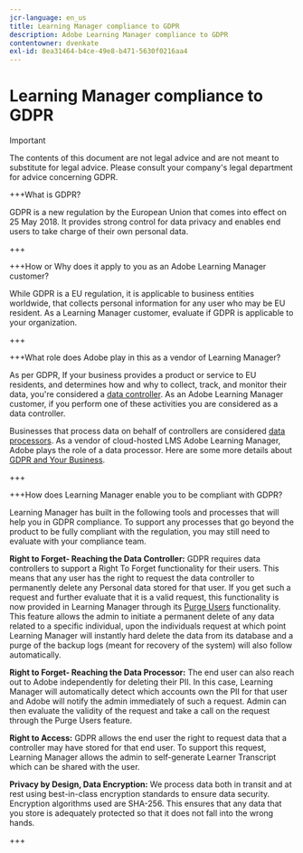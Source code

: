 ```yaml
---
jcr-language: en_us
title: Learning Manager compliance to GDPR
description: Adobe Learning Manager compliance to GDPR
contentowner: dvenkate
exl-id: 8ea31464-b4ce-49e8-b471-5630f0216aa4
---
```

# Learning Manager compliance to GDPR

>[!IMPORTANT]
>
>The contents of this document are not legal advice and are not meant to substitute for legal advice. Please consult your company's legal department for advice concerning GDPR.

+++What is GDPR?

GDPR is a new regulation by the European Union that comes into effect on 25 May 2018. It provides strong control for data privacy and enables end users to take charge of their own personal data.

+++

+++How or Why does it apply to you as an Adobe Learning Manager customer?

While GDPR is a EU regulation, it is applicable to business entities worldwide, that collects personal information for any user who may be EU resident.  As a Learning Manager customer, evaluate if GDPR is applicable to your organization.

+++

+++What role does Adobe play in this as a vendor of Learning Manager?

As per GDPR, If your business provides a product or service to EU residents, and determines how and why to collect, track, and monitor their data, you're considered a [data controller](https://gdpr-info.eu/art-24-gdpr/). As an Adobe Learning Manager customer, if you perform one of these activities you are considered as a data controller.

Businesses that process data on behalf of controllers are considered  [data processors](https://gdpr-info.eu/art-28-gdpr/). As a vendor of cloud-hosted LMS Adobe Learning Manager, Adobe plays the role of a data processor. Here are some more details about  [GDPR and Your Business](https://www.adobe.com/privacy/general-data-protection-regulation.html).

+++

+++How does Learning Manager enable you to be compliant with GDPR?

Learning Manager has built in the following tools and processes that will help you in GDPR compliance. To support any processes that go beyond the product to be fully compliant with the regulation, you may still need to evaluate with your compliance team.

**Right to Forget- Reaching the Data Controller:** GDPR requires data controllers to support a Right To Forget functionality for their users. This means that any user has the right to request the data controller to permanently delete any Personal data stored for that user. If you get such a request and further evaluate that it is a valid request, this functionality is now provided in Learning Manager through its [Purge Users](../administrators/feature-summary/purge-users.md) functionality. This feature allows the admin to initiate a permanent delete of any data related to a specific individual, upon the individuals request at which point Learning Manager will instantly hard delete the data from its database and a purge of the backup logs (meant for recovery of the system) will also follow automatically.

**Right to Forget- Reaching the Data Processor:** The end user can also reach out to Adobe independently for deleting their PII. In this case, Learning Manager will automatically detect which accounts own the PII for that user and Adobe will notify the admin immediately of such a request. Admin can then evaluate the validity of the request and take a call on the request through the Purge Users feature.

**Right to Access:** GDPR allows the end user the right to request data that a controller may have stored for that end user. To support this request, Learning Manager allows the admin to self-generate Learner Transcript which can be shared with the user.

**Privacy by Design, Data Encryption:** We process data both in transit and at rest using best-in-class encryption standards to ensure data security. Encryption algorithms used are SHA-256. This ensures that any data that you store is adequately protected so that it does not fall into the wrong hands.

+++
